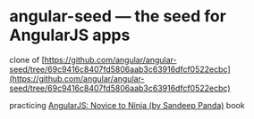 # angular-seed — the seed for AngularJS apps

clone of [https://github.com/angular/angular-seed/tree/69c9416c8407fd5806aab3c63916dfcf0522ecbc](https://github.com/angular/angular-seed/tree/69c9416c8407fd5806aab3c63916dfcf0522ecbc)

practicing [AngularJS: Novice to Ninja (by Sandeep Panda)](https://learnable.com/books/angularjs-novice-to-ninja/) book
